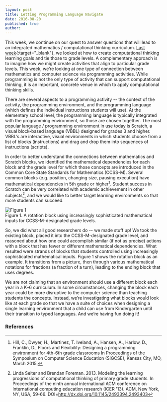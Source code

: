```yaml
---
layout: post
title: Letting Programming Language Navigate
date: 2016-08-20
published: true
author: 
---
```


This week, we continue on our quest to answer questions that will lead to an integrated mathematics / computational thinking curriculum.  [Last week](http://blog.everydaycomputing.org/2016/08/11/letting-computational/){:target="_blank"}, we looked at how to create computational thinking learning goals and tie those to grade levels. A complementary approach  is to imagine how we might create activities that align to particular grade levels. This week, we’re looking at one type of connection between mathematics and computer science via programming activities. While programming is not the only type of activity that can support computational thinking, it is an important, concrete venue in which to apply computational thinking skills.

<!--excerpt-->

There are several aspects to a programming activity -- the context of the activity, the programming environment, and the programming language (which defines the individual instructions students will use). At the elementary school level, the programming language is typically integrated with the programming environment, so those are chosen together. The most popular language / programming environment in use today is Scratch, a visual block-based language (VBBL) designed for grades 3 and higher. VBBL’s are interactive, visual environments in which students choose from a list of blocks (instructions) and drag and drop them into sequences of instructions (scripts).

In order to better understand the connections between mathematics and Scratch blocks, we identified the mathematical dependencies for each block and the grade level for which those concepts are introduced in the Common Core State Standards for Mathematics (CCSS-M). Several common blocks (e.g. position, changing size, pausing execution) have mathematical dependencies in 5th grade or higher[^fn-hill-2015]. Student success in Scratch can be very correlated with academic achievement in other subjects[^fn-seiter-13], and we would like to better target learning environments so that more students can succeed.


![Figure 1](https://googledrive.com/host/0B3XzcKIiWyccNXdGbDVqNVZCTm8/images/BlogPost5-Image1.png)
<br/>Figure 1. A rotation block using increasingly sophisticated mathematical inputs for CCSS-M-designated grade levels.
<br/>

So, we did what all good researchers do -- we made stuff up! We took the existing block, placed it into the CCSS-M-designated grade level, and reasoned about how one could accomplish similar (if not as precise) actions with a block that has fewer or different mathematical dependencies. What resulted were strands of blocks that students controlled using increasingly sophisticated mathematical inputs. Figure 1 shows the rotation block as an example. It transitions from a picture, then through various mathematical notations for fractions (a fraction of a turn), leading to the ending block that uses degrees.

We are not claiming that an environment should use a different block each year in a K–6 curriculum. In some circumstances, changing the block each year could be more disruptive to the computer science than teaching students the concepts. Instead, we’re investigating what blocks would look like at each grade so that we have a suite of choices when designing a single learning environment that a child can use from Kindergarten until their transition to typed languages. And we’re having fun doing it!

### References ###

[^fn-hill-2015]:Hill, C., Dwyer, H., Martinez, T. Iveland, A., Hansen, A., Harlow, D., Franklin, D., Floors and Flexibility: Designing a programming environment for 4th-6th grade classrooms In Proceedings of the Symposium on Computer Science Education (SIGCSE), Kansas City, MO, March 2015.
		
[^fn-seiter-13]:Linda Seiter and Brendan Foreman. 2013. Modeling the learning progressions of computational thinking of primary grade students. In Proceedings of the ninth annual international ACM conference on International computing education research (ICER '13). ACM, New York, NY, USA, 59-66. DOI=http://dx.doi.org/10.1145/2493394.2493403
